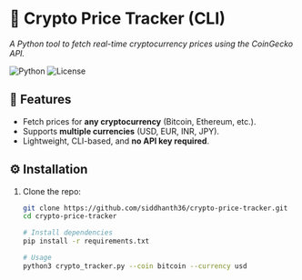 # 🚀 Crypto Price Tracker (CLI)  
*A Python tool to fetch real-time cryptocurrency prices using the CoinGecko API.*  

![Python](https://img.shields.io/badge/Python-3.x-blue)
![License](https://img.shields.io/badge/License-MIT-green)

## 🌟 Features  
- Fetch prices for **any cryptocurrency** (Bitcoin, Ethereum, etc.).  
- Supports **multiple currencies** (USD, EUR, INR, JPY).  
- Lightweight, CLI-based, and **no API key required**.  

## ⚙️ Installation  
1. Clone the repo:  
   ```bash
   git clone https://github.com/siddhanth36/crypto-price-tracker.git
   cd crypto-price-tracker

   # Install dependencies
   pip install -r requirements.txt

   # Usage
   python3 crypto_tracker.py --coin bitcoin --currency usd
